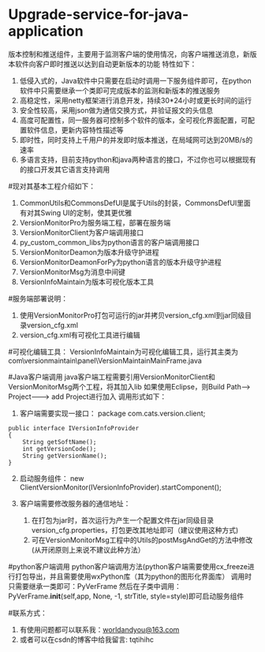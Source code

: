 # Upgrade-service-for-java-application
版本控制和推送组件，主要用于监测客户端的使用情况，向客户端推送消息，新版本软件向客户即时推送以达到自动更新版本的功能
  特性如下：
  1. 低侵入式的，Java软件中只需要在启动时调用一下服务组件即可，在python软件中只需要继承一个类即可完成版本的监测和新版本的推送服务
  2. 高稳定性，采用netty框架进行消息开发，持续30*24小时或更长时间的运行
  3. 安全性较高，采用json做为通信交换方式，并验证报文的头信息
  4. 高度可配置性，同一服务器可控制多个软件的版本，全可视化界面配置，可配置软件信息，更新内容特性描述等
  5. 即时性，同时支持上千用户的并发即时版本推送，在局域网可达到20MB/s的速率
  6. 多语言支持，目前支持python和java两种语言的接口，不过你也可以根据现有的接口开发其它语言支持调用
  
#现对其基本工程介绍如下：
  1. CommonUtils和CommonsDefUI是属于Utils的封装，CommonsDefUI里面有对其Swing UI的定制，使其更优雅
  2. VersionMonitorPro为服务端工程，部署在服务端
  3. VersionMonitorClient为客户端调用接口
  4. py_custom_common_libs为python语言的客户端调用接口
  4. VersionMonitorDeamon为版本升级守护进程
  5. VersionMonitorDeamonForPy为python语言的版本升级守护进程
  6. VersionMonitorMsg为消息中间键
  7. VersionInfoMaintain为版本可视化版本工具
  

#服务端部署说明：
  1. 使用VersionMonitorPro打包可运行的jar并拷贝version_cfg.xml到jar同级目录version_cfg.xml
  2. version_cfg.xml有可视化工具进行编辑
    
#可视化编辑工具：
  VersionInfoMaintain为可视化编辑工具，运行其主类为com\versionmaintain\panel\VersionMaintainMainFrame.java
  
#Java客户端调用
java客户端工程需要引用VersionMonitorClient和VersionMonitorMsg两个工程，将其加入lib
如果使用Eclipse，则Build Path--> Project---> add Project进行加入
调用形式如下：
  1. 客户端需要实现一接口：
    package com.cats.version.client;

    public interface IVersionInfoProvider
    {
    	String getSoftName();
    	int getVersionCode();
    	String getVersionName();
    }
  2. 启动服务组件：
      new ClientVersionMonitor(IVersionInfoProvider).startComponent();

  3. 客户端需要修改服务器的通信地址：
      1.  在打包为jar时，首次运行为产生一个配置文件在jar同级目录version_cfg.properties，打包更改其地址即可（建议使用这种方式)
      2.  可在VersionMonitorMsg工程中的Utils的postMsgAndGet的方法中修改(从开闭原则上来说不建议此种方法）
      
      
#python客户端调用
python客户端调用方法(python客户端需要使用cx_freeze进行打包导出，并且需要使用wxPython库（其为python的图形化界面库）
调用时只需要继承一类即可：PyVerFrame
然后在子类中调用：PyVerFrame.__init__(self,app, None, -1, strTitle, style=style)即可启动服务组件



#联系方式：
  1. 有使用问题都可以联系我：worldandyou@163.com
  2. 或者可以在csdn的博客中给我留言: tqtihihc

